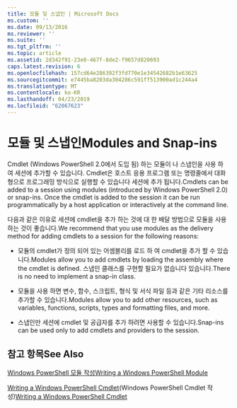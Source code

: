 ```yaml
---
title: 모듈 및 스냅인 | Microsoft Docs
ms.custom: ''
ms.date: 09/13/2016
ms.reviewer: ''
ms.suite: ''
ms.tgt_pltfrm: ''
ms.topic: article
ms.assetid: 2d342f91-23e0-467f-8de2-f9657d820693
caps.latest.revision: 6
ms.openlocfilehash: 157cd64e286392f3fd770e1e34542682b1e63625
ms.sourcegitcommit: e7445ba8203da304286c591ff513900ad1c244a4
ms.translationtype: MT
ms.contentlocale: ko-KR
ms.lasthandoff: 04/23/2019
ms.locfileid: "62067623"
---
```

# <a name="modules-and-snap-ins"></a><span data-ttu-id="80a18-102">모듈 및 스냅인</span><span class="sxs-lookup"><span data-stu-id="80a18-102">Modules and Snap-ins</span></span>

<span data-ttu-id="80a18-103">Cmdlet (Windows PowerShell 2.0에서 도입 됨) 하는 모듈이 나 스냅인을 사용 하 여 세션에 추가할 수 있습니다. Cmdlet은 호스트 응용 프로그램 또는 명령줄에서 대화형으로 프로그래밍 방식으로 실행할 수 있습니다 세션에 추가 됩니다.</span><span class="sxs-lookup"><span data-stu-id="80a18-103">Cmdlets can be added to a session using modules (introduced by Windows PowerShell 2.0) or snap-ins. Once the cmdlet is added to the session it can be run programmatically by a host application or interactively at the command line.</span></span>

<span data-ttu-id="80a18-104">다음과 같은 이유로 세션에 cmdlet을 추가 하는 것에 대 한 배달 방법으로 모듈을 사용 하는 것이 좋습니다.</span><span class="sxs-lookup"><span data-stu-id="80a18-104">We recommend that you use modules as the delivery method for adding cmdlets to a session for the following reasons:</span></span>

- <span data-ttu-id="80a18-105">모듈의 cmdlet가 정의 되어 있는 어셈블리를 로드 하 여 cmdlet을 추가 할 수 있습니다.</span><span class="sxs-lookup"><span data-stu-id="80a18-105">Modules allow you to add cmdlets by loading the assembly where the cmdlet is defined.</span></span> <span data-ttu-id="80a18-106">스냅인 클래스를 구현할 필요가 없습니다 있습니다.</span><span class="sxs-lookup"><span data-stu-id="80a18-106">There is no need to implement a snap-in class.</span></span>

- <span data-ttu-id="80a18-107">모듈을 사용 하면 변수, 함수, 스크립트, 형식 및 서식 파일 등과 같은 기타 리소스를 추가할 수 있습니다.</span><span class="sxs-lookup"><span data-stu-id="80a18-107">Modules allow you to add other resources, such as variables, functions, scripts, types and formatting files, and more.</span></span>

- <span data-ttu-id="80a18-108">스냅인만 세션에 cmdlet 및 공급자를 추가 하려면 사용할 수 있습니다.</span><span class="sxs-lookup"><span data-stu-id="80a18-108">Snap-ins can be used only to add cmdlets and providers to the session.</span></span>

## <a name="see-also"></a><span data-ttu-id="80a18-109">참고 항목</span><span class="sxs-lookup"><span data-stu-id="80a18-109">See Also</span></span>

[<span data-ttu-id="80a18-110">Windows PowerShell 모듈 작성</span><span class="sxs-lookup"><span data-stu-id="80a18-110">Writing a Windows PowerShell Module</span></span>](../module/writing-a-windows-powershell-module.md)

<span data-ttu-id="80a18-111">[Writing a Windows PowerShell Cmdlet](./writing-a-windows-powershell-cmdlet.md)(Windows PowerShell Cmdlet 작성)</span><span class="sxs-lookup"><span data-stu-id="80a18-111">[Writing a Windows PowerShell Cmdlet](./writing-a-windows-powershell-cmdlet.md)</span></span>
